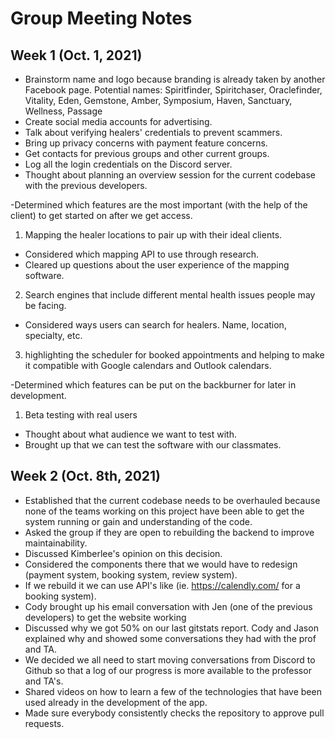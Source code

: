 # Group Meeting Notes

## Week 1 (Oct. 1, 2021)
- Brainstorm name and logo because branding is already taken by another Facebook page. Potential names: Spiritfinder, Spiritchaser, Oraclefinder, Vitality, Eden, Gemstone, Amber, Symposium, Haven, Sanctuary, Wellness, Passage
- Create social media accounts for advertising.
- Talk about verifying healers' credentials to prevent scammers.
- Bring up privacy concerns with payment feature concerns.
- Get contacts for previous groups and other current groups.
- Log all the login credentials on the Discord server.
- Thought about planning an overview session for the current codebase with the previous developers.

-Determined which features are the most important (with the help of the client) to get started on after we get access.
1) Mapping the healer locations to pair up with their ideal clients.
- Considered which mapping API to use through research.
- Cleared up questions about the user experience of the mapping software.
2) Search engines that include different mental health issues people may be facing.
- Considered ways users can search for healers. Name, location, specialty, etc.
3) highlighting the scheduler for booked appointments and helping to make it compatible with Google calendars and Outlook calendars.

-Determined which features can be put on the backburner for later in development.
1) Beta testing with real users
- Thought about what audience we want to test with.
- Brought up that we can test the software with our classmates.
    
## Week 2 (Oct. 8th, 2021)
- Established that the current codebase needs to be overhauled because none of the teams working on this project have been able to get the system running or gain and understanding of the code.
- Asked the group if they are open to rebuilding the backend to improve maintainability.
- Discussed Kimberlee's opinion on this decision.
- Considered the components there that we would have to redesign (payment system, booking system, review system).
- If we rebuild it we can use API's like (ie. https://calendly.com/ for a booking system).
- Cody brought up his email conversation with Jen (one of the previous developers) to get the website working
- Discussed why we got 50% on our last gitstats report. Cody and Jason explained why and showed some conversations they had with the prof and TA.
- We decided we all need to start moving conversations from Discord to Github so that a log of our progress is more available to the professor and TA's.
- Shared videos on how to learn a few of the technologies that have been used already in the development of the app.
- Made sure everybody consistently checks the repository to approve pull requests.
